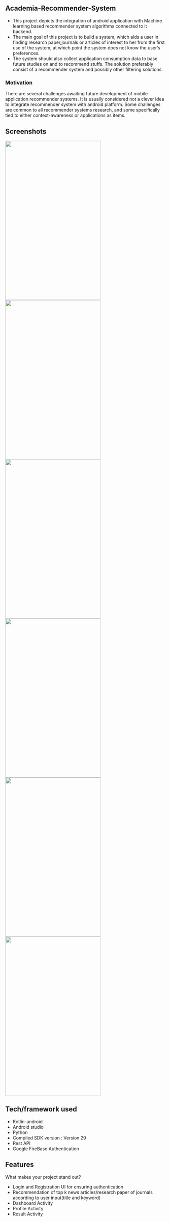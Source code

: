 ## Academia-Recommender-System
* This project depicts the integration of android application with Machine learning based recommender system algorithms connected to it backend.
* The main goal of this project is to build a system, which aids a user in finding research paper,journals or articles of interest to her from the first use of the system, at which point the system does not know the user’s preferences. 
* The system should also collect application consumption data to base future studies on and to recommend stuffs. The solution preferably consist of a recommender system and possibly other filtering solutions.

### Motivation
There are several challenges awaiting future development of mobile application recommender systems. It is usually considered not a clever idea to integrate recommender system 
with android platform. Some challenges are common to all recommender systems research, and some specifically tied to either context-awareness or applications as
items.

## Screenshots
<img src="Images/img11.jpeg" width="300" height="500"> <img src="Images/img9.jpeg" width="300" height="500">
<img src="Images/i3.jpeg" width="300" height="500">    <img src="Images/i2.jpeg" width="300" height="500">
<img src="Images/img1.jpeg" width="300" height="500">  <img src="Images/result.jpeg" width="300" height="500">

## Tech/framework used
* Kotlin-android
* Android studio
* Python
* Compiled SDK version : Version 29
* Rest API
* Google FireBase Authentication 

## Features
What makes your project stand out?
* Login and Registration UI for ensuring authentication
* Recommendation of top k news articles/research paper of journals according to user input(title and keyword)
* Dashboard Activity
* Profile Activity
* Result Activity

